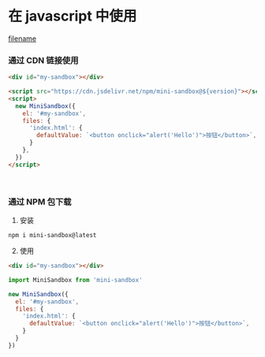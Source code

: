 
# 在 javascript 中使用

[filename](../demo.html ':include')

### 通过 CDN 链接使用

```html
<div id="my-sandbox"></div>

<script src="https://cdn.jsdelivr.net/npm/mini-sandbox@${version}"></script>
<script>
  new MiniSandbox({
    el: '#my-sandbox',
    files: {
      'index.html': {
        defaultValue: `<button onclick="alert('Hello')">按钮</button>`,
      }
    },
  })
</script>
```

<br />

### 通过 NPM 包下载

1. 安装

```shell
npm i mini-sandbox@latest
```

2. 使用

```html
<div id="my-sandbox"></div>
```

```js
import MiniSandbox from 'mini-sandbox'

new MiniSandbox({
  el: '#my-sandbox',
  files: {
    'index.html': {
      defaultValue: `<button onclick="alert('Hello')">按钮</button>`,
    }
  }
})
```

